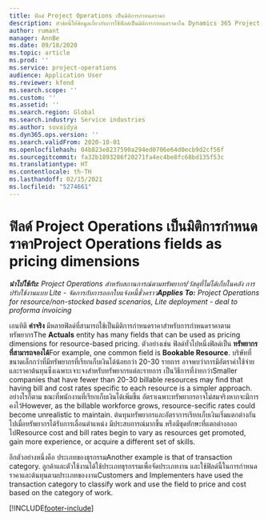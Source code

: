 ```yaml
---
title: ฟิลด์ Project Operations เป็นมิติการกำหนดราคา
description: หัวข้อนี้ให้ข้อมูลเกี่ยวกับการใช้ฟิลด์เป็นมิติการกำหนดราคาใน Dynamics 365 Project Operations
author: rumant
manager: AnnBe
ms.date: 09/18/2020
ms.topic: article
ms.prod: ''
ms.service: project-operations
audience: Application User
ms.reviewer: kfend
ms.search.scope: ''
ms.custom: ''
ms.assetid: ''
ms.search.region: Global
ms.search.industry: Service industries
ms.author: suvaidya
ms.dyn365.ops.version: ''
ms.search.validFrom: 2020-10-01
ms.openlocfilehash: 04b823e8237590a294ed0706e64d0ecb9d2cf56f
ms.sourcegitcommit: fa32b1893286f20271fa4ec4be8fc68bd135f53c
ms.translationtype: HT
ms.contentlocale: th-TH
ms.lasthandoff: 02/15/2021
ms.locfileid: "5274661"
---
```

# <a name="project-operations-fields-as-pricing-dimensions"></a><span data-ttu-id="3a11f-103">ฟิลด์ Project Operations เป็นมิติการกำหนดราคา</span><span class="sxs-lookup"><span data-stu-id="3a11f-103">Project Operations fields as pricing dimensions</span></span>

<span data-ttu-id="3a11f-104">_**นำไปใช้กับ:** Project Operations สำหรับสถานการณ์ตามทรัพยากร/วัสดุที่ไม่ได้เก็บในคลัง การปรับใช้งานแบบ Lite - จัดการกับการออกใบแจ้งหนี้ชั่วคราว_</span><span class="sxs-lookup"><span data-stu-id="3a11f-104">_**Applies To:** Project Operations for resource/non-stocked based scenarios, Lite deployment - deal to proforma invoicing_</span></span>

<span data-ttu-id="3a11f-105">เอนทิตี **ค่าจริง** มีหลายฟิลด์ที่สามารถใช้เป็นมิติการกำหนดราคาสำหรับการกำหนดราคาตามทรัพยากร</span><span class="sxs-lookup"><span data-stu-id="3a11f-105">The **Actuals** entity has many fields that can be used as pricing dimensions for resource-based pricing.</span></span> <span data-ttu-id="3a11f-106">ตัวอย่างเช่น ฟิลด์ทั่วไปหนึ่งฟิลด์เป็น **ทรัพยากรที่สามารถจองได้**</span><span class="sxs-lookup"><span data-stu-id="3a11f-106">For example, one common field is **Bookable Resource**.</span></span> <span data-ttu-id="3a11f-107">บริษัทที่ขนาดเล็กกว่าที่มีทรัพยากรที่เรียกเก็บเงินได้น้อยกว่า 20-30 รายการ อาจพบว่าการมีอัตราค่าใช้จ่ายและราคาต้นทุนซึ่งเฉพาะเจาะจงสำหรับทรัพยากรแต่ละรายการ เป็นวิธีการที่ง่ายกว่า</span><span class="sxs-lookup"><span data-stu-id="3a11f-107">Smaller companies that have fewer than 20-30 billable resources may find that having bill and cost rates specific to each resource is a simpler approach.</span></span> <span data-ttu-id="3a11f-108">อย่างไรก็ตาม ขณะที่พนักงานที่เรียกเก็บเงินได้เพิ่มขึ้น อัตราเฉพาะทรัพยากรอาจไม่สมจริงหากจะมีการคงไว้</span><span class="sxs-lookup"><span data-stu-id="3a11f-108">However, as the billable workforce grows, resource-secific rates could become unrealistic to maintain.</span></span> <span data-ttu-id="3a11f-109">ต้นทุนทรัพยากรและอัตราการเรียกเก็บเงินเริ่มแตกต่างกันไปเมื่อทรัพยากรได้รับการเลื่อนตำแหน่ง มีประสบการณ์มากขึ้น หรือมีชุดทักษะที่แตกต่างออกไป</span><span class="sxs-lookup"><span data-stu-id="3a11f-109">Resource cost and bill rates begin to vary as resources get promoted, gain more experience, or acquire a different set of skills.</span></span> 

<span data-ttu-id="3a11f-110">อีกตัวอย่างหนึ่งคือ ประเภทของธุรกรรม</span><span class="sxs-lookup"><span data-stu-id="3a11f-110">Another example is that of transaction category.</span></span> <span data-ttu-id="3a11f-111">ลูกค้าและตัวใช้งานได้ใช้ประเภทธุรกรรมเพื่อจัดประเภทงาน และใช้ฟิลด์นี้ในการกำหนดราคาและต้นทุนตามประเภทของงาน</span><span class="sxs-lookup"><span data-stu-id="3a11f-111">Customers and Implementers have used the transaction category to classify work and use the field to price and cost based on the category of work.</span></span>


[!INCLUDE[footer-include](../includes/footer-banner.md)]